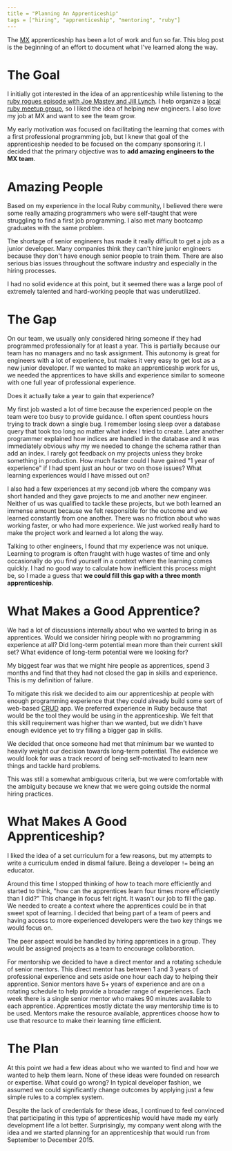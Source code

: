 ```yaml
---
title = "Planning An Apprenticeship"
tags = ["hiring", "apprenticeship", "mentoring", "ruby"]
---
```


The [MX](http://mx.com/) apprenticeship has been a lot of work and fun so far.
This blog post is the beginning of an effort to document what I've learned along the way.

# The Goal

I initially got interested in the idea of an apprenticeship while listening to the [ruby rogues episode with Joe Mastey and Jill Lynch](https://devchat.tv/ruby-rogues/190-rr-apprenticeship-with-joseph-mastey-and-jill-lynch-of-enova).
I help organize a [local ruby meetup group](http://utruby.org/#uv.rb), so I liked the idea of helping new engineers.
I also love my job at MX and want to see the team grow.

My early motivation was focused on facilitating the learning that comes with a first professional programming job, but I knew that goal of the apprenticeship needed to be focused on the company sponsoring it.
I decided that the primary objective was to __add amazing engineers to the MX team__.

<!--more-->

# Amazing People

Based on my experience in the local Ruby community, I believed there were some really amazing programmers who were self-taught that were struggling to find a first job programming.
I also met many bootcamp graduates with the same problem.

The shortage of senior engineers has made it really difficult to get a job as a junior developer.
Many companies think they can't hire junior engineers because they don't have enough senior people to train them.
There are also serious bias issues throughout the software industry and especially in the hiring processes.

I had no solid evidence at this point, but it seemed there was a large pool of extremely talented and hard-working people that was underutilized.

# The Gap

On our team, we usually only considered hiring someone if they had programmed professionally for at least a year.
This is partially because our team has no managers and no task assignment.
This autonomy is great for engineers with a lot of experience, but makes it very easy to get lost as a new junior developer.
If we wanted to make an apprenticeship work for us, we needed the apprentices to have skills and experience similar to someone with one full year of professional experience.

Does it actually take a year to gain that experience?

My first job wasted a lot of time because the experienced people on the team were too busy to provide guidance.
I often spent countless hours trying to track down a single bug.
I remember losing sleep over a database query that took too long no matter what index I tried to create.
Later another programmer explained how indices are handled in the database and it was immediately obvious why my we needed to change the schema rather than add an index.
I rarely got feedback on my projects unless they broke something in production.
How much faster could I have gained "1 year of experience" if I had spent just an hour or two on those issues?
What learning experiences would I have missed out on?

I also had a few experiences at my second job where the company was short handed and they gave projects to me and another new engineer.
Neither of us was qualified to tackle these projects, but we both learned an immense amount because we felt responsible for the outcome and we learned constantly from one another.
There was no friction about who was working faster, or who had more experience.
We just worked really hard to make the project work and learned a lot along the way.

Talking to other engineers, I found that my experience was not unique.
Learning to program is often fraught with huge wastes of time and only occasionally do you find yourself in a context where the learning comes quickly.
I had no good way to calculate how inefficient this process might be, so I made a guess that __we could fill this gap with a three month apprenticeship__.

# What Makes a Good Apprentice?

We had a lot of discussions internally about who we wanted to bring in as apprentices.
Would we consider hiring people with no programming experience at all?
Did long-term potential mean more than their current skill set?
What evidence of long-term potential were we looking for?

My biggest fear was that we might hire people as apprentices, spend 3 months and find that they had not closed the gap in skills and experience.
This is my definition of failure.

To mitigate this risk we decided to aim our apprenticeship at people with enough programming experience that they could already build some sort of web-based [CRUD](https://en.wikipedia.org/wiki/Create,_read,_update_and_delete) app.
We preferred experience in Ruby because that would be the tool they would be using in the apprenticeship.
We felt that this skill requirement was higher than we wanted, but we didn't have enough evidence yet to try filling a bigger gap in skills.

We decided that once someone had met that minimum bar we wanted to heavily weight our decision towards long-term potential.
The evidence we would look for was a track record of being self-motivated to learn new things and tackle hard problems.

This was still a somewhat ambiguous criteria, but we were comfortable with the ambiguity because we knew that we were going outside the normal hiring practices.

# What Makes A Good Apprenticeship?

I liked the idea of a set curriculum for a few reasons, but my attempts to write a curriculum ended in dismal failure.
Being a developer `!=` being an educator.

Around this time I stopped thinking of how to teach more efficiently and started to think, "how can the apprentices learn four times more efficiently than I did?"
This change in focus felt right.
It wasn't our job to fill the gap.
We needed to create a context where the apprentices could be in that sweet spot of learning.
I decided that being part of a team of peers and having access to more experienced developers were the two key things we would focus on.

The peer aspect would be handled by hiring apprentices in a group.
They would be assigned projects as a team to encourage collaboration.

For mentorship we decided to have a direct mentor and a rotating schedule of senior mentors.
This direct mentor has between 1 and 3 years of professional experience and sets aside one hour each day to helping their apprentice.
Senior mentors have 5+ years of experience and are on a rotating schedule to help provide a broader range of experiences.
Each week there is a single senior mentor who makes 90 minutes available to each apprentice.
Apprentices mostly dictate the way mentorship time is to be used.
Mentors make the resource available, apprentices choose how to use that resource to make their learning time efficient.

# The Plan

At this point we had a few ideas about who we wanted to find and how we wanted to help them learn.
None of these ideas were founded on research or expertise.
What could go wrong?
In typical developer fashion, we assumed we could significantly change outcomes by applying just a few simple rules to a complex system.

Despite the lack of credentials for these ideas, I continued to feel convinced that participating in this type of apprenticeship would have made my early development life a lot better.
Surprisingly, my company went along with the idea and we started planning for an apprenticeship that would run from September to December 2015.
